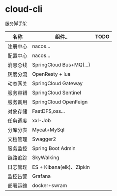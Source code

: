# cloud-cli
服务脚手架

| 名称|组件..|TODO|
|---|---|---|
|注册中心	|   nacos...|   |
|配置中心	|   nacos...|   |
|消息总线	|   SpringCloud Bus+MQ(...)|    |
|灰度分流    |	OpenResty + lua|    |
|动态网关    |	SpringCloud Gateway|    |
|服务容错    |	SpringCloud Sentinel|   |
|服务调用    |	SpringCloud OpenFeign|  |
|对象存储    |	FastDFS,oss...| |
|任务调度    |	xxl-Job|    |
|分库分表    |	Mycat+MySql|  |
|文档管理    |	Swagger2|   |
|服务监控    |	Spring Boot Admin|  |
|链路追踪    |	SkyWalking| |
|日志管理    |	ES + Kibana(elk)、Zipkin|    |
|监控告警    |	Grafana|    |
|部署运维    |   docker+swram|  |